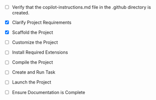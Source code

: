 - [ ] Verify that the copilot-instructions.md file in the .github directory is created.

- [x] Clarify Project Requirements

- [x] Scaffold the Project

- [ ] Customize the Project

- [ ] Install Required Extensions

- [ ] Compile the Project

- [ ] Create and Run Task

- [ ] Launch the Project

- [ ] Ensure Documentation is Complete

